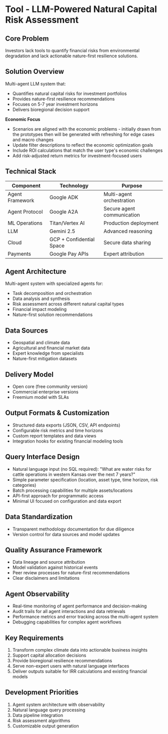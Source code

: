 # Tool - LLM-Powered Natural Capital Risk Assessment

## Core Problem
Investors lack tools to quantify financial risks from environmental degradation and lack actionable nature-first resilience solutions.

## Solution Overview
Multi-agent LLM system that:
- Quantifies natural capital risks for investment portfolios
- Provides nature-first resilience recommendations
- Focuses on 5-7 year investment horizons
- Delivers bioregional decision support

**Economic Focus**
- Scenarios are aligned with the  economic problems - initially drawn from the prototypes then will be generated with refreshing for edge cases and macro changes
- Update filter descriptions to reflect the economic optimization goals
- Include ROI calculations that match the user type's economic challenges
- Add risk-adjusted return metrics for investment-focused users
## Technical Stack

| Component | Technology | Purpose |
|-----------|------------|---------|
| Agent Framework | Google ADK | Multi-agent orchestration |
| Agent Protocol | Google A2A | Secure agent communication |
| ML Operations | Titan/Vertex AI | Production deployment |
| LLM | Gemini 2.5 | Advanced reasoning |
| Cloud | GCP + Confidential Space | Secure data sharing |
| Payments | Google Pay APIs | Expert attribution |

## Agent Architecture
Multi-agent system with specialized agents for:
- Task decomposition and orchestration
- Data analysis and synthesis
- Risk assessment across different natural capital types
- Financial impact modeling
- Nature-first solution recommendations

## Data Sources
- Geospatial and climate data
- Agricultural and financial market data
- Expert knowledge from specialists
- Nature-first mitigation datasets

## Delivery Model
- Open core (free community version)
- Commercial enterprise versions
- Freemium model with SLAs

## Output Formats & Customization
- Structured data exports (JSON, CSV, API endpoints)
- Configurable risk metrics and time horizons
- Custom report templates and data views
- Integration hooks for existing financial modeling tools

## Query Interface Design
- Natural language input (no SQL required): "What are water risks for cattle operations in western Kansas over the next 7 years?"
- Simple parameter specification (location, asset type, time horizon, risk categories)
- Batch processing capabilities for multiple assets/locations
- API-first approach for programmatic access
- Minimal UI focused on configuration and data export

## Data Standardization
- Transparent methodology documentation for due diligence
- Version control for data sources and model updates

## Quality Assurance Framework
- Data lineage and source attribution
- Model validation against historical events
- Peer review processes for nature-first recommendations
- Clear disclaimers and limitations

## Agent Observability
- Real-time monitoring of agent performance and decision-making
- Audit trails for all agent interactions and data retrievals
- Performance metrics and error tracking across the multi-agent system
- Debugging capabilities for complex agent workflows

## Key Requirements
1. Transform complex climate data into actionable business insights
2. Support capital allocation decisions
3. Provide bioregional resilience recommendations
4. Serve non-expert users with natural language interfaces
5. Deliver outputs suitable for IRR calculations and existing financial models

## Development Priorities
1. Agent system architecture with observability
2. Natural language query processing
3. Data pipeline integration
4. Risk assessment algorithms
5. Customizable output generation